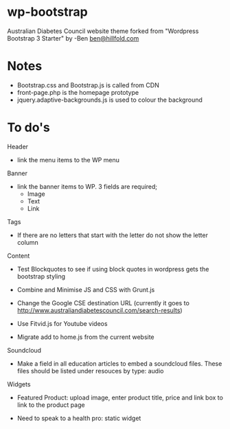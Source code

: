 wp-bootstrap
============
Australian Diabetes Council website theme forked from "Wordpress Bootstrap 3 Starter" by -Ben ben@hillfold.com


Notes
============

- Bootstrap.css and Bootstrap.js is called from CDN
- front-page.php is the homepage prototype
- jquery.adaptive-backgrounds.js is used to colour the background 



To do's
============

Header
- link the menu items to the WP menu

Banner
- link the banner items to WP. 3 fields are required;
  - Image
  - Text 
  - Link

Tags
- If there are no letters that start with the letter do not show the letter column

Content
- Test Blockquotes to see if using block quotes in wordpress gets the bootstrap styling

- Combine and Minimise JS and CSS with Grunt.js
- Change the Google CSE destination URL (currently it goes to http://www.australiandiabetescouncil.com/search-results)

- Use Fitvid.js for Youtube videos
- Migrate add to home.js from the current website

Soundcloud
- Make a field in all education articles to embed a soundcloud files. These files should be listed under resouces by type: audio


Widgets

- Featured Product: upload image, enter product title, price and link box to link to the product page

- Need to speak to a health pro: static widget